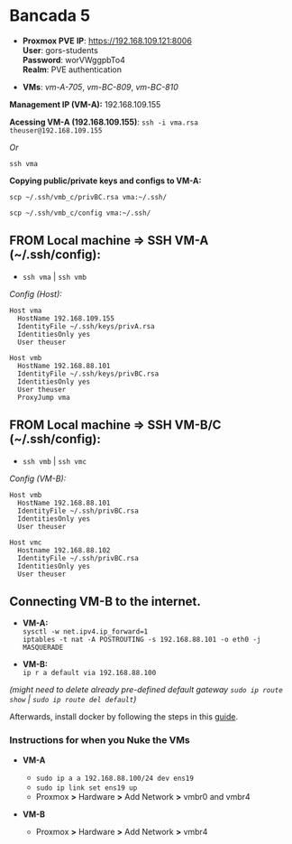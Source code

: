 # Bancada 5 

- **Proxmox PVE**
**IP**: https://192.168.109.121:8006 \
**User**: gors-students \
**Password**: worVWggpbTo4 \
**Realm**: PVE authentication 

- **VMs**: *vm-A-705*, *vm-BC-809*, *vm-BC-810*

**Management IP (VM-A):** 192.168.109.155

**Acessing VM-A (192.168.109.155)**: 
`ssh -i vma.rsa theuser@192.168.109.155`

*Or*

`ssh vma`

**Copying public/private keys and configs to VM-A:**

`scp ~/.ssh/vmb_c/privBC.rsa vma:~/.ssh/`

`scp ~/.ssh/vmb_c/config vma:~/.ssh/`

## **FROM Local machine => SSH VM-A (~/.ssh/config):**
- `ssh vma` | `ssh vmb`

*Config (Host):*

```
Host vma
  HostName 192.168.109.155
  IdentityFile ~/.ssh/keys/privA.rsa
  IdentitiesOnly yes
  User theuser

Host vmb
  HostName 192.168.88.101
  IdentityFile ~/.ssh/keys/privBC.rsa
  IdentitiesOnly yes 
  User theuser
  ProxyJump vma
```

## **FROM Local machine => SSH VM-B/C (~/.ssh/config):**
- `ssh vmb` | `ssh vmc`

*Config (VM-B):*

```
Host vmb
  HostName 192.168.88.101
  IdentityFile ~/.ssh/privBC.rsa
  IdentitiesOnly yes
  User theuser

Host vmc
  Hostname 192.168.88.102
  IdentityFile ~/.ssh/privBC.rsa
  IdentitiesOnly yes
  User theuser
```

## Connecting VM-B to the internet.
- **VM-A:** \
`sysctl -w net.ipv4.ip_forward=1` \
`iptables -t nat -A POSTROUTING -s 192.168.88.101 -o eth0 -j MASQUERADE`

- **VM-B:** \
`ip r a default via 192.168.88.100` 

*(might need to delete already pre-defined default gateway `sudo ip route show` | `sudo ip route del default`)*

Afterwards, install docker by following the steps in this [guide](https://gist.github.com/rmorla/61098bf2fc333a8c090db3e5bc77394b).

### Instructions for when you Nuke the VMs

- **VM-A**
  - `sudo ip a a 192.168.88.100/24 dev ens19`
  - `sudo ip link set ens19 up`
  - Proxmox **>** Hardware **>** Add Network **>** vmbr0 and vmbr4

- **VM-B**
  - Proxmox **>** Hardware **>** Add Network **>** vmbr4
